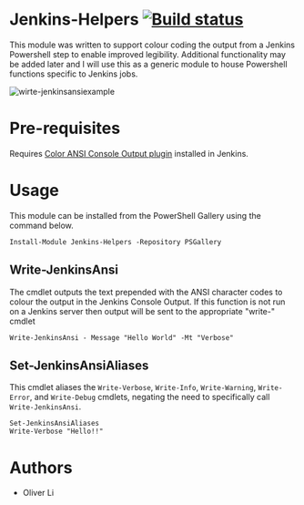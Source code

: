 # Jenkins-Helpers [![Build status](https://ci.appveyor.com/api/projects/status/50pw9dvc6f2h452i/branch/master?svg=true)](https://ci.appveyor.com/project/Oliver-Lii/jenkins-helpers/branch/master)
This module was written to support colour coding the output from a Jenkins Powershell step to enable improved legibility. Additional functionality may be added later and I will use this as a generic module to house Powershell functions specific to Jenkins jobs.

![wirte-jenkinsansiexample](https://user-images.githubusercontent.com/30263630/29353178-3898b282-8261-11e7-8967-06346f36f5b0.PNG)

# Pre-requisites
Requires [Color ANSI Console Output plugin](https://wiki.jenkins.io/display/JENKINS/AnsiColor+Plugin) installed in Jenkins.

# Usage
This module can be installed from the PowerShell Gallery using the command below.
```
Install-Module Jenkins-Helpers -Repository PSGallery
```
## Write-JenkinsAnsi
The cmdlet outputs the text prepended with the ANSI character codes to colour the output in the Jenkins Console Output. If this function is not run on a Jenkins server then output will be sent to the appropriate "write-" cmdlet

```
Write-JenkinsAnsi - Message "Hello World" -Mt "Verbose"
```

## Set-JenkinsAnsiAliases
This cmdlet aliases the `Write-Verbose`, `Write-Info`, `Write-Warning`, `Write-Error`, and `Write-Debug` cmdlets, negating the need to specifically call `Write-JenkinsAnsi`.

```
Set-JenkinsAnsiAliases
Write-Verbose "Hello!!"
```

# Authors
- Oliver Li
